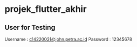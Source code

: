 # projek_flutter_akhir

## User for Testing
Username : c14220031@john.petra.ac.id
Password : 12345678
